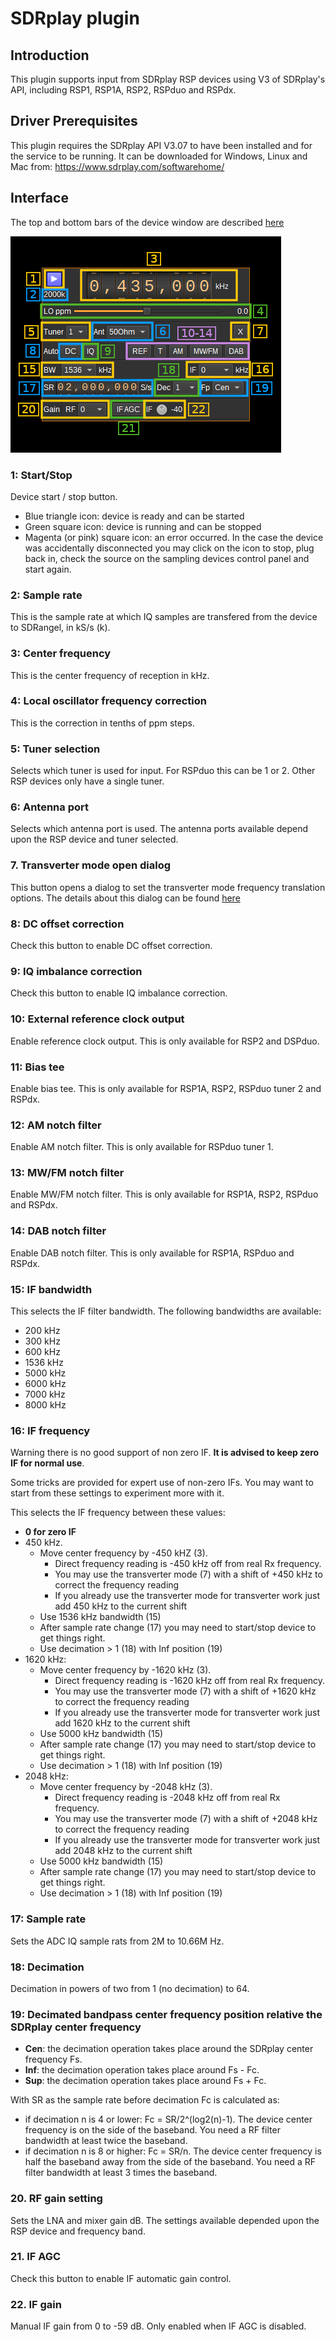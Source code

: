 <h1>SDRplay plugin</h1>

<h2>Introduction</h2>

This plugin supports input from SDRplay RSP devices using V3 of SDRplay's API, including RSP1, RSP1A, RSP2, RSPduo and RSPdx.

<h2>Driver Prerequisites</h2>

This plugin requires the SDRplay API V3.07 to have been installed and for the service to be running. It can be downloaded for Windows, Linux and Mac from: https://www.sdrplay.com/softwarehome/

<h2>Interface</h2>

The top and bottom bars of the device window are described [here](../../../sdrgui/device/readme.md)

![SDRplay v3 plugin GUI](../../../doc/img/SDRPlayV3_plugin.png)

<h3>1: Start/Stop</h3>

Device start / stop button.

  - Blue triangle icon: device is ready and can be started
  - Green square icon: device is running and can be stopped
  - Magenta (or pink) square icon: an error occurred. In the case the device was accidentally disconnected you may click on the icon to stop, plug back in, check the source on the sampling devices control panel and start again.

<h3>2: Sample rate</h3>

This is the sample rate at which IQ samples are transfered from the device to SDRangel, in kS/s (k).

<h3>3: Center frequency</h3>

This is the center frequency of reception in kHz.

<h3>4: Local oscillator frequency correction</h3>

This is the correction in tenths of ppm steps.

<h3>5: Tuner selection</h3>

Selects which tuner is used for input. For RSPduo this can be 1 or 2. Other RSP devices only have a single tuner.

<h3>6: Antenna port</h3>

Selects which antenna port is used. The antenna ports available depend upon the RSP device and tuner selected.

<h3>7. Transverter mode open dialog</h3>

This button opens a dialog to set the transverter mode frequency translation options. The details about this dialog can be found [here](../../../sdrgui/gui/transverterdialog.md)

<h3>8: DC offset correction</h3>

Check this button to enable DC offset correction.

<h3>9: IQ imbalance correction</h3>

Check this button to enable IQ imbalance correction.

<h3>10: External reference clock output</h3>

Enable reference clock output. This is only available for RSP2 and DSPduo.

<h3>11: Bias tee</h3>

Enable bias tee. This is only available for RSP1A, RSP2, RSPduo tuner 2 and RSPdx.

<h3>12: AM notch filter</h3>

Enable AM notch filter. This is only available for RSPduo tuner 1.

<h3>13: MW/FM notch filter</h3>

Enable MW/FM notch filter. This is only available for RSP1A, RSP2, RSPduo and RSPdx.

<h3>14: DAB notch filter</h3>

Enable DAB notch filter. This is only available for RSP1A, RSPduo and RSPdx.

<h3>15: IF bandwidth</h3>

This selects the IF filter bandwidth. The following bandwidths are available:

  - 200 kHz
  - 300 kHz
  - 600 kHz
  - 1536 kHz
  - 5000 kHz
  - 6000 kHz
  - 7000 kHz
  - 8000 kHz

<h3>16: IF frequency</h3>

Warning there is no good support of non zero IF. **It is advised to keep zero IF for normal use**.

Some tricks are provided for expert use of non-zero IFs. You may want to start from these settings to experiment more with it.

This selects the IF frequency between these values:

  - **0 for zero IF**
  - 450 kHz.
    - Move center frequency by -450 kHZ (3).
      - Direct frequency reading is -450 kHz off from real Rx frequency.
      - You may use the transverter mode (7) with a shift of +450 kHz to correct the frequency reading
      - If you already use the transverter mode for transverter work just add 450 kHz to the current shift
    - Use 1536 kHz bandwidth (15)
    - After sample rate change (17) you may need to start/stop device to get things right.
    - Use decimation > 1 (18) with Inf position (19)
  - 1620 kHz:
    - Move center frequency by -1620 kHz (3).
      - Direct frequency reading is -1620 kHz off from real Rx frequency.
      - You may use the transverter mode (7) with a shift of +1620 kHz to correct the frequency reading
      - If you already use the transverter mode for transverter work just add 1620 kHz to the current shift
    - Use 5000 kHz bandwidth (15)
    - After sample rate change (17) you may need to start/stop device to get things right.
    - Use decimation > 1 (18) with Inf position (19)
  - 2048 kHz:
    - Move center frequency by -2048 kHz (3).
      - Direct frequency reading is -2048 kHz off from real Rx frequency.
      - You may use the transverter mode (7) with a shift of +2048 kHz to correct the frequency reading
      - If you already use the transverter mode for transverter work just add 2048 kHz to the current shift
    - Use 5000 kHz bandwidth (15)
    - After sample rate change (17) you may need to start/stop device to get things right.
    - Use decimation > 1 (18) with Inf position (19)

<h3>17: Sample rate</h3>

Sets the ADC IQ sample rats from 2M to 10.66M Hz.

<h3>18: Decimation</h3>

Decimation in powers of two from 1 (no decimation) to 64.

<h3>19: Decimated bandpass center frequency position relative the SDRplay center frequency</h3>

  - **Cen**: the decimation operation takes place around the SDRplay center frequency Fs.
  - **Inf**: the decimation operation takes place around Fs - Fc.
  - **Sup**: the decimation operation takes place around Fs + Fc.

With SR as the sample rate before decimation Fc is calculated as:

  - if decimation n is 4 or lower:  Fc = SR/2^(log2(n)-1). The device center frequency is on the side of the baseband. You need a RF filter bandwidth at least twice the baseband.
  - if decimation n is 8 or higher: Fc = SR/n. The device center frequency is half the baseband away from the side of the baseband. You need a RF filter bandwidth at least 3 times the baseband.

<h3>20. RF gain setting</h3>

Sets the LNA and mixer gain dB. The settings available depended upon the RSP device and frequency band.

<h3>21. IF AGC</h3>

Check this button to enable IF automatic gain control.

<h3>22. IF gain</h3>

Manual IF gain from 0 to -59 dB. Only enabled when IF AGC is disabled.
